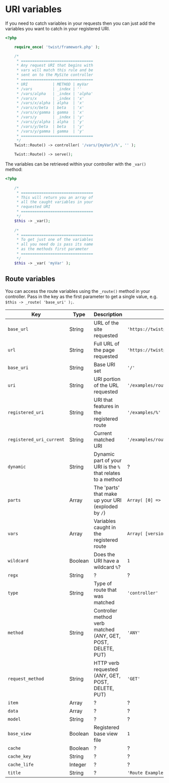# URI variables

If you need to catch variables in your requests then you can just add the variables you want to catch in your registered URI.

```php
<?php

    require_once( 'twist/framework.php' );

    /*
     * ================================
     * Any request URI that begins with
     * vars will match this rule and be
     * sent on to the MySite controller
     * ================================
     * URI           | METHOD | myVar
     * /vars         | _index | ''
     * /vars/alpha   | _index | 'alpha'
     * /vars/x       | _index | 'x'
     * /vars/x/alpha | alpha  | 'x'
     * /vars/x/beta  | beta   | 'x'
     * /vars/x/gamma | gamma  | 'x'
     * /vars/y       | _index | 'y'
     * /vars/y/alpha | alpha  | 'y'
     * /vars/y/beta  | beta   | 'y'
     * /vars/y/gamma | gamma  | 'y'
     * ================================
     */
    Twist::Route() -> controller( '/vars/{myVar}/%', '' );

    Twist::Route() -> serve();
```

The variables can be retrieved within your controller with the `_var()` method:

```php
<?php
    
    /*
     * ================================
     * This will return you an array of
     * all the caught variables in your
     * requested URI
     * ================================
     */
    $this -> _var();
    
    /*
     * ================================
     * To get just one of the variables
     * all you need do is pass its name
     * as the methods first parameter
     * ================================
     */
    $this -> _var( 'myVar' );
```

## Route variables

You can access the route variables using the `_route()` method in your controller. Pass in the key as the first parameter to get a single value, e.g. `$this -> _route( 'base_uri' );`.

| Key                      | Type    | Description                                                  | Example                                  |
| ------------------------ | ------- | ------------------------------------------------------------ | ---------------------------------------- |
| `base_url`               | String  | URL of the site requested                                    | `'https://twistphp.com'`                 |
| `url`                    | String  | Full URL of the page requested                               | `'https://twistphp.com/examples/routes'` |
| `base_uri`               | String  | Base URI set                                                 | `'/'`                                    |
| `uri`                    | String  | URI portion of the URL requested                             | `'/examples/routes'`                     |
| `registered_uri`         | String  | URI that features in the registered route                    | `'/examples/%'`                          |
| `registered_uri_current` | String  | Current matched URI                                          | `'/examples/routes'`                     |
| `dynamic`                | String  | Dynamic part of your URI is the `%` that relates to a method | ?                                        |
| `parts`                  | Array   | The 'parts' that make up your URI (exploded by `/`)          | `Array( [0] => 'debug' )`                |
| `vars`                   | Array   | Variables caught in the registered route                     | `Array( [version] => '3.0.0' )`          |
| `wildcard`               | Boolean | Does the URI have a wildcard `%`?                            | `1`                                      |
| `regx`                   | String  | ?                                                            | ?                                        |
| `type`                   | String  | Type of route that was matched                               | `'controller'`                           |
| `method`                 | String  | Controller method verb matched (ANY, GET, POST, DELETE, PUT) | `'ANY'`                                  |
| `request_method`         | String  | HTTP verb requested (ANY, GET, POST, DELETE, PUT)            | `'GET'`                                  |
| `item`                   | Array   | ?                                                            | ?                                        |
| `data`                   | Array   | ?                                                            | ?                                        |
| `model`                  | String  | ?                                                            | ?                                        |
| `base_view`              | Boolean | Registered base view file                                    | `1`                                      |
| `cache`                  | Boolean | ?                                                            | ?                                        |
| `cache_key`              | String  | ?                                                            | ?                                        |
| `cache_life`             | Integer | ?                                                            | ?                                        |
| `title`                  | String  | ?                                                            | `'Route Examples - TwistPHP'`            |
